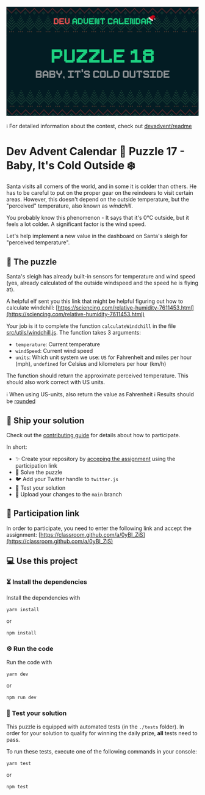 ![](README.cover.jpg)

ℹ️ For detailed information about the contest, check out [devadvent/readme](https://github.com/devadvent/readme/)

# Dev Advent Calendar 🎅 Puzzle 17 - Baby, It's Cold Outside ❄️

Santa visits all corners of the world, and in some it is colder than others. He has to be careful to put on the proper gear on the reindeers to visit certain areas.
However, this doesn't depend on the outside temperature, but the "perceived" temperature, also known as _windchill_.

You probably know this phenomenon - It says that it's 0°C outside, but it feels a lot colder. A significant factor is the wind speed.

Let's help implement a new value in the dashboard on Santa's sleigh for "perceived temperature".

## 🧩 The puzzle

Santa's sleigh has already built-in sensors for temperature and wind speed (yes, already calculated of the outside windspeed and the speed he is flying at).

A helpful elf sent you this link that might be helpful figuring out how to calculate windchill: [https://sciencing.com/relative-humidity-7611453.html](https://sciencing.com/relative-humidity-7611453.html)

Your job is it to complete the function `calculateWindchill` in the file [src/utils/windchill.js](src/utils/windchill.js).
The function takes 3 arguments:

-   `temperature`: Current temperature
-   `windSpeed`: Current wind speed
-   `units`: Which unit system we use: `US` for Fahrenheit and miles per hour (mph), `undefined` for Celsius and kilometers per hour (km/h)

The function should return the approximate perceived temperature. This should also work correct with US units.

ℹ️ When using US-units, also return the value as Fahrenheit
ℹ️ Results should be [rounded](https://developer.mozilla.org/en-US/docs/Web/JavaScript/Reference/Global_Objects/Math/round)

## 🚢 Ship your solution

Check out the [contributing guide](https://github.com/devadvent/readme/blob/main/CONTRIBUTING.md) for details about how to participate.

In short:

-   ✨ Create your repository by [acceping the assignment](https://classroom.github.com/a/0yBI_ZiS) using the participation link
-   🧩 Solve the puzzle
-   🐦 Add your Twitter handle to `twitter.js`
-   🤖 Test your solution
-   🚀 Upload your changes to the `main` branch

## 🔗 Participation link

In order to participate, you need to enter the following link and accept the assignment:
[https://classroom.github.com/a/0yBI_ZiS](https://classroom.github.com/a/0yBI_ZiS)

## 💻 Use this project

### ⏳ Install the dependencies

Install the dependencies with

```bash
yarn install
```

or

```bash
npm install
```

### ⚙️ Run the code

Run the code with

```bash
yarn dev
```

or

```bash
npm run dev
```

### 🤖 Test your solution

This puzzle is equipped with automated tests (in the `./tests` folder). In order for your solution to qualify for winning the daily prize, **all** tests need to pass.

To run these tests, execute one of the following commands in your console:

```bash
yarn test
```

or

```bash
npm test
```
